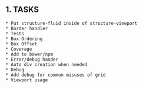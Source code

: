## 1. TASKS
	* Put structure-fluid inside of structure-viewport
	* Border handler
	* Tests
	* Box Ordering
	* Box Offset
	* Coverage
	* Add to bower/npm
	* Error/debug hander
	* Auto div creation when needed 
	* Debug
	* Add debug for common misuses of grid
	* Viewport usage